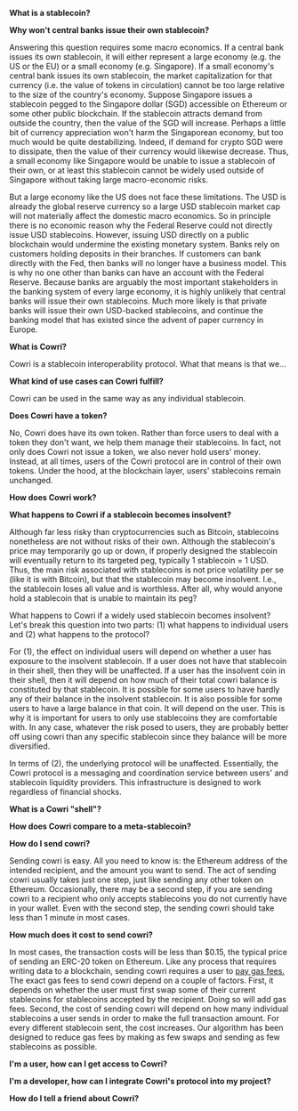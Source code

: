**What is a stablecoin?**

**Why won't central banks issue their own stablecoin?**

Answering this question requires some macro economics. If a central bank issues its own stablecoin, it will either represent a large economy (e.g. the US or the EU) or a small economy (e.g. Singapore). If a small economy's central bank issues its own stablecoin, the market capitalization for that currency (i.e. the value of tokens in circulation) cannot be too large relative to the size of the country's economy. Suppose Singapore issues a stablecoin pegged to the Singapore dollar (SGD) accessible on Ethereum or some other public blockchain. If the stablecoin attracts demand from outside the country, then the value of the SGD will increase. Perhaps a little bit of currency appreciation won't harm the Singaporean economy, but too much would be quite destabilizing. Indeed, if demand for crypto SGD were to dissipate, then the value of their currency would likewise decrease. Thus, a small economy like Singapore would be unable to issue a stablecoin of their own, or at least this stablecoin cannot be widely used outside of Singapore without taking large macro-economic risks.

But a large economy like the US does not face these limitations. The USD is already the global reserve currency so a large USD stablecoin market cap will not materially affect the domestic macro economics. So in principle there is no economic reason why the Federal Reserve could not directly issue USD stablecoins. However, issuing USD directly on a public blockchain would undermine the existing monetary system. Banks rely on customers holding deposits in their branches. If customers can bank directly with the Fed, then banks will no longer have a business model. This is why no one other than banks can have an account with the Federal Reserve. Because banks are arguably the most important stakeholders in the banking system of every large economy, it is highly unlikely that central banks will issue their own stablecoins. Much more likely is that private banks will issue their own USD-backed stablecoins, and continue the banking model that has existed since the advent of paper currency in Europe.

**What is Cowri?**

Cowri is a stablecoin interoperability protocol. What that means is that we...

**What kind of use cases can Cowri fulfill?**

Cowri can be used in the same way as any individual stablecoin.

**Does Cowri have a token?**

No, Cowri does have its own token. Rather than force users to deal with a token they don't want, we help them manage their stablecoins. In fact, not only does Cowri not issue a token, we also never hold users' money. Instead, at all times, users of the Cowri protocol are in control of their own tokens. Under the hood, at the blockchain layer, users' stablecoins remain unchanged.

**How does Cowri work?**

**What happens to Cowri if a stablecoin becomes insolvent?**

Although far less risky than cryptocurrencies such as Bitcoin, stablecoins nonetheless are not without risks of their own.  Although the stablecoin's price may temporarily go up or down, if properly designed the stablecoin will eventually return to its targeted peg, typically 1 stablecoin = 1 USD. Thus, the main risk associated with stablecoins is not price volatility per se (like it is with Bitcoin), but that the stablecoin may become insolvent. I.e., the stablecoin loses all value and is worthless. After all, why would anyone hold a stablecoin that is unable to maintain its peg?

What happens to Cowri if a widely used stablecoin becomes insolvent? Let's break this question into two parts: (1) what happens to individual users and (2) what happens to the protocol?

For (1), the effect on individual users will depend on whether a user has exposure to the insolvent stablecoin. If a user does not have that stablecoin in their shell, then they will be unaffected. If a user has the insolvent coin in their shell, then it will depend on how much of their total cowri balance is constituted by that stablecoin. It is possible for some users to have hardly any of their balance in the insolvent stablecoin. It is also possible for some users to have a large balance in that coin. It will depend on the user. This is why it is important for users to only use stablecoins they are comfortable with. In any case, whatever the risk posed to users, they are probably better off using cowri than any specific stablecoin since they balance will be more diversified.

In terms of (2), the underlying protocol will be unaffected. Essentially, the Cowri protocol is a messaging and coordination service between users' and stablecoin liquidity providers. This infrastructure is designed to work regardless of financial shocks.

**What is a Cowri "shell"?**

**How does Cowri compare to a meta-stablecoin?**

**How do I send cowri?**

Sending cowri is easy. All you need to know is: the Ethereum address of the intended recipient, and the amount you want to send. The act of sending cowri usually takes just one step, just like sending any other token on Ethereum. Occasionally, there may be a second step, if you are sending cowri to a recipient who only accepts stablecoins you do not currently have in your wallet. Even with the second step, the sending cowri should take less than 1 minute in most cases.

**How much does it cost to send cowri?**

In most cases, the transaction costs will be less than $0.15, the typical price of sending an ERC-20 token on Ethereum. Like any process that requires writing data to a blockchain, sending cowri requires a user to [pay gas fees.](https://education.district0x.io/general-topics/understanding-ethereum/what-is-gas/) The exact gas fees to send cowri depend on a couple of factors. First, it depends on whether the user must first swap some of their current stablecoins for stablecoins accepted by the recipient. Doing so will add gas fees. Second, the cost of sending cowri will depend on how many individual stablecoins a user sends in order to make the full transaction amount. For every different stablecoin sent, the cost increases. Our algorithm has been designed to reduce gas fees by making as few swaps and sending as few stablecoins as possible.

**I'm a user, how can I get access to Cowri?**

**I'm a developer, how can I integrate Cowri's protocol into my project?**

**How do I tell a friend about Cowri?**